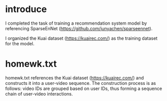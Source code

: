 # introduce
I completed the task of training a recommendation system model by referencing SparseEnNet (https://github.com/junyachen/sparseennet).

I organized the Kuai dataset (https://kuairec.com/) as the training dataset for the model.

# homewk.txt

homewk.txt references the Kuai dataset (https://kuairec.com/) and constructs it into a user-video sequence. The construction process is as follows: video IDs are grouped based on user IDs, thus forming a sequence chain of user-video interactions.

